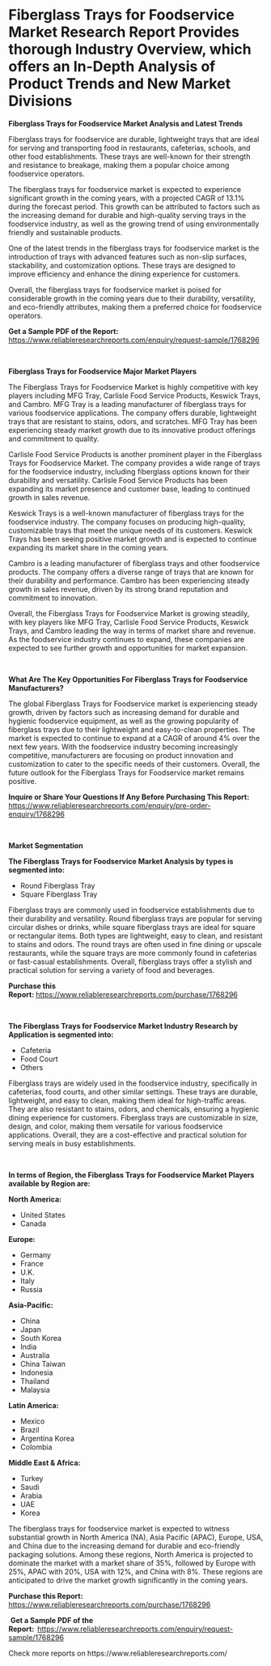 <p><h1>Fiberglass Trays for Foodservice Market Research Report Provides thorough Industry Overview, which offers an In-Depth Analysis of Product Trends and New Market Divisions</h1></p><p><strong>Fiberglass Trays for Foodservice Market Analysis and Latest Trends</strong></p>
<p><p>Fiberglass trays for foodservice are durable, lightweight trays that are ideal for serving and transporting food in restaurants, cafeterias, schools, and other food establishments. These trays are well-known for their strength and resistance to breakage, making them a popular choice among foodservice operators.</p><p>The fiberglass trays for foodservice market is expected to experience significant growth in the coming years, with a projected CAGR of 13.1% during the forecast period. This growth can be attributed to factors such as the increasing demand for durable and high-quality serving trays in the foodservice industry, as well as the growing trend of using environmentally friendly and sustainable products.</p><p>One of the latest trends in the fiberglass trays for foodservice market is the introduction of trays with advanced features such as non-slip surfaces, stackability, and customization options. These trays are designed to improve efficiency and enhance the dining experience for customers.</p><p>Overall, the fiberglass trays for foodservice market is poised for considerable growth in the coming years due to their durability, versatility, and eco-friendly attributes, making them a preferred choice for foodservice operators.</p></p>
<p><strong>Get a Sample PDF of the Report:&nbsp;</strong> <a href="https://www.reliableresearchreports.com/enquiry/request-sample/1768296">https://www.reliableresearchreports.com/enquiry/request-sample/1768296</a></p>
<p>&nbsp;</p>
<p><strong>Fiberglass Trays for Foodservice Major Market Players</strong></p>
<p><p>The Fiberglass Trays for Foodservice Market is highly competitive with key players including MFG Tray, Carlisle Food Service Products, Keswick Trays, and Cambro. MFG Tray is a leading manufacturer of fiberglass trays for various foodservice applications. The company offers durable, lightweight trays that are resistant to stains, odors, and scratches. MFG Tray has been experiencing steady market growth due to its innovative product offerings and commitment to quality.</p><p>Carlisle Food Service Products is another prominent player in the Fiberglass Trays for Foodservice Market. The company provides a wide range of trays for the foodservice industry, including fiberglass options known for their durability and versatility. Carlisle Food Service Products has been expanding its market presence and customer base, leading to continued growth in sales revenue.</p><p>Keswick Trays is a well-known manufacturer of fiberglass trays for the foodservice industry. The company focuses on producing high-quality, customizable trays that meet the unique needs of its customers. Keswick Trays has been seeing positive market growth and is expected to continue expanding its market share in the coming years.</p><p>Cambro is a leading manufacturer of fiberglass trays and other foodservice products. The company offers a diverse range of trays that are known for their durability and performance. Cambro has been experiencing steady growth in sales revenue, driven by its strong brand reputation and commitment to innovation.</p><p>Overall, the Fiberglass Trays for Foodservice Market is growing steadily, with key players like MFG Tray, Carlisle Food Service Products, Keswick Trays, and Cambro leading the way in terms of market share and revenue. As the foodservice industry continues to expand, these companies are expected to see further growth and opportunities for market expansion.</p></p>
<p>&nbsp;</p>
<p><strong>What Are The Key Opportunities For Fiberglass Trays for Foodservice Manufacturers?</strong></p>
<p><p>The global Fiberglass Trays for Foodservice market is experiencing steady growth, driven by factors such as increasing demand for durable and hygienic foodservice equipment, as well as the growing popularity of fiberglass trays due to their lightweight and easy-to-clean properties. The market is expected to continue to expand at a CAGR of around 4% over the next few years. With the foodservice industry becoming increasingly competitive, manufacturers are focusing on product innovation and customization to cater to the specific needs of their customers. Overall, the future outlook for the Fiberglass Trays for Foodservice market remains positive.</p></p>
<p><strong>Inquire or Share Your Questions If Any Before Purchasing This Report:</strong> <a href="https://www.reliableresearchreports.com/enquiry/pre-order-enquiry/1768296">https://www.reliableresearchreports.com/enquiry/pre-order-enquiry/1768296</a></p>
<p>&nbsp;</p>
<p><strong>Market Segmentation</strong></p>
<p><strong>The Fiberglass Trays for Foodservice Market Analysis by types is segmented into:</strong></p>
<p><ul><li>Round Fiberglass Tray</li><li>Square Fiberglass Tray</li></ul></p>
<p><p>Fiberglass trays are commonly used in foodservice establishments due to their durability and versatility. Round fiberglass trays are popular for serving circular dishes or drinks, while square fiberglass trays are ideal for square or rectangular items. Both types are lightweight, easy to clean, and resistant to stains and odors. The round trays are often used in fine dining or upscale restaurants, while the square trays are more commonly found in cafeterias or fast-casual establishments. Overall, fiberglass trays offer a stylish and practical solution for serving a variety of food and beverages.</p></p>
<p><strong>Purchase this Report:&nbsp;</strong><a href="https://www.reliableresearchreports.com/purchase/1768296">https://www.reliableresearchreports.com/purchase/1768296</a></p>
<p>&nbsp;</p>
<p><strong>The Fiberglass Trays for Foodservice Market Industry Research by Application is segmented into:</strong></p>
<p><ul><li>Cafeteria</li><li>Food Court</li><li>Others</li></ul></p>
<p><p>Fiberglass trays are widely used in the foodservice industry, specifically in cafeterias, food courts, and other similar settings. These trays are durable, lightweight, and easy to clean, making them ideal for high-traffic areas. They are also resistant to stains, odors, and chemicals, ensuring a hygienic dining experience for customers. Fiberglass trays are customizable in size, design, and color, making them versatile for various foodservice applications. Overall, they are a cost-effective and practical solution for serving meals in busy establishments.</p></p>
<p>&nbsp;</p>
<p><strong>In terms of Region, the Fiberglass Trays for Foodservice Market Players available by Region are:</strong></p>
<p>
    <p> <strong> North America: </strong>
        <ul>
            <li>United States</li>
            <li>Canada</li>
        </ul>
        </p> 
    <p> <strong> Europe: </strong>
        <ul>
            <li>Germany</li>
            <li>France</li>
            <li>U.K.</li>
            <li>Italy</li>
            <li>Russia</li>
        </ul>
        </p> 
    <p> <strong> Asia-Pacific: </strong>
        <ul>
            <li>China</li>
            <li>Japan</li>
            <li>South Korea</li>
            <li>India</li>
            <li>Australia</li>
            <li>China Taiwan</li>
            <li>Indonesia</li>
            <li>Thailand</li>
            <li>Malaysia</li>
        </ul>
        </p> 
    <p> <strong> Latin America: </strong>
        <ul>
            <li>Mexico</li>
            <li>Brazil</li>
            <li>Argentina Korea</li>
            <li>Colombia</li>
        </ul>
        </p> 
    <p> <strong> Middle East & Africa: </strong>
        <ul>
            <li>Turkey</li>
            <li>Saudi</li>
            <li>Arabia</li>
            <li>UAE</li>
            <li>Korea</li>
        </ul>
    </p>
    </p>
<p><p>The fiberglass trays for foodservice market is expected to witness substantial growth in North America (NA), Asia Pacific (APAC), Europe, USA, and China due to the increasing demand for durable and eco-friendly packaging solutions. Among these regions, North America is projected to dominate the market with a market share of 35%, followed by Europe with 25%, APAC with 20%, USA with 12%, and China with 8%. These regions are anticipated to drive the market growth significantly in the coming years.</p></p>
<p><strong>Purchase this Report: </strong><a href="https://www.reliableresearchreports.com/purchase/1768296">https://www.reliableresearchreports.com/purchase/1768296</a></p>
<p>&nbsp;<strong>Get a Sample PDF of the Report:&nbsp;&nbsp;</strong><a href="https://www.reliableresearchreports.com/enquiry/request-sample/1768296">https://www.reliableresearchreports.com/enquiry/request-sample/1768296</a></p>
<p><strong></strong></p>
<p>Check more reports on https://www.reliableresearchreports.com/</p>